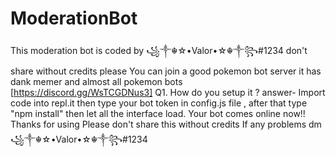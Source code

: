 # ModerationBot
This moderation bot is coded by ꧁༒☬☆•Valor•☆☬༒꧂#1234 don't share without credits please
You can join a good pokemon bot server it has dank memer and almost all pokemon bots 
[https://discord.gg/WsTCGDNus3]
Q1. How do you setup it ?
answer- Import code into repl.it then type your bot token in config.js file , after that type "npm install" then let all the interface load.
Your bot comes online now!!
Thanks for using 
Please don't share this without credits 
If any problems dm ꧁༒☬☆•Valor•☆☬༒꧂#1234
